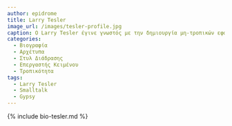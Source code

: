 ```yaml
---
author: epidrome
title: Larry Tesler 
image_url: /images/tesler-profile.jpg
caption: Ο Larry Tesler έγινε γνωστός με την δημιουργία μη-τροπικών εφαρμογών οι οποίες βελτίωσαν σημαντικά την προσβασιμότητα στις εφαρμογές των υπολογιστών για τους απλούς χρήστες. 
categories:
  - Βιογραφία 
  - Αρχέτυπα 
  - Στυλ Διάδρασης
  - Επεργαστής Κειμένου
  - Τροπικότητα
tags:
  - Larry Tesler 
  - Smalltalk
  - Gypsy
---
```


{% include bio-tesler.md %}
